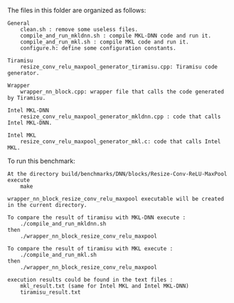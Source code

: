 The files in this folder are organized as follows:

    General
        clean.sh : remove some useless files.
        compile_and_run_mkldnn.sh : compile MKL-DNN code and run it.
        compile_and_run_mkl.sh : compile MKL code and run it. 
        configure.h: define some configuration constants.

    Tiramisu
        resize_conv_relu_maxpool_generator_tiramisu.cpp: Tiramisu code generator.

    Wrapper
        wrapper_nn_block.cpp: wrapper file that calls the code generated by Tiramisu.

    Intel MKL-DNN
        resize_conv_relu_maxpool_generator_mkldnn.cpp : code that calls Intel MKL-DNN.

    Intel MKL
        resize_conv_relu_maxpool_generator_mkl.c: code that calls Intel MKL. 

To run this benchmark:

    At the directory build/benchmarks/DNN/blocks/Resize-Conv-ReLU-MaxPool execute 
	    make 

    wrapper_nn_block_resize_conv_relu_maxpool executable will be created in the current directory. 

    To compare the result of tiramisu with MKL-DNN execute :
        ./compile_and_run_mkldnn.sh
    then 
        ./wrapper_nn_block_resize_conv_relu_maxpool
    
    To compare the result of tiramisu with MKL execute :
        ./compile_and_run_mkl.sh
    then 
        ./wrapper_nn_block_resize_conv_relu_maxpool
    
    execution results could be found in the text files : 
        mkl_result.txt (same for Intel MKL and Intel MKL-DNN)
        tiramisu_result.txt